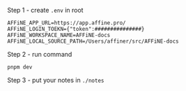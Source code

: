 Step 1 - create `.env` in root

```
AFFiNE_APP_URL=https://app.affine.pro/
AFFiNE_LOGIN_TOEKN={"token":###############}
AFFiNE_WORKSPACE_NAME=AFFiNE-docs
AFFiNE_LOCAL_SOURCE_PATH=/Users/affiner/src/AFFiNE-docs

```

Step 2 - run command

```
pnpm dev
```

Step 3 - put your notes in `./notes`
